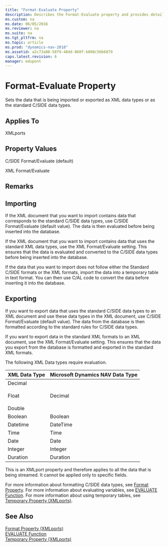 ```yaml
---
title: "Format-Evaluate Property"
description: Describes the Format-Evaluate property and provides details on importing and exporting. 
ms.custom: na
ms.date: 06/05/2016
ms.reviewer: na
ms.suite: na
ms.tgt_pltfrm: na
ms.topic: article
ms.prod: "dynamics-nav-2018"
ms.assetid: a2c73a08-58f9-48dd-860f-b898c56b6879
caps.latest.revision: 6
manager: edupont
---
```

# Format-Evaluate Property
Sets the data that is being imported or exported as XML data types or as the standard C/SIDE data types.  
  
## Applies To  
 XMLports  
  
## Property Values  
 C/SIDE Format/Evaluate \(default\)  
  
 XML Format/Evaluate  
  
## Remarks  
  
## Importing  
 If the XML document that you want to import contains data that corresponds to the standard C/SIDE data types, use C/SIDE Format/Evaluate \(default value\). The data is then evaluated before being inserted into the database.  
  
 If the XML document that you want to import contains data that uses the standard XML data types, use the XML Format/Evaluate setting. This ensures that the data is evaluated and converted to the C/SIDE data types before being inserted into the database.  
  
 If the data that you want to import does not follow either the Standard C/SIDE formats or the XML formats, import the data into a temporary table in text format. You can then use C/AL code to convert the data before inserting it into the database.  
  
## Exporting  
 If you want to export data that uses the standard C/SIDE data types to an XML document and use these data types in the XML document, use C/SIDE Format/Evaluate \(default value\). The data from the database is then formatted according to the standard rules for C/SIDE data types.  
  
 If you want to export data in the standard XML formats to an XML document, use the XML Format/Evaluate setting. This ensures that the data you export from the database is formatted and exported in the standard XML formats.  
  
 The following XML Data types require evaluation.  
  
|**XML Data Type**|**Microsoft Dynamics NAV Data Type**|  
|-----------------------|------------------------------------------|  
|Decimal<br /><br /> Float<br /><br /> Double|Decimal|  
|Boolean|Boolean|  
|Datetime|DateTime|  
|Time|Time|  
|Date|Date|  
|Integer|Integer|  
|Duration|Duration|  
  
 This is an XMLport property and therefore applies to all the data that is being streamed. It cannot be applied only to specific fields.  
  
 For more information about formatting C/SIDE data types, see [Format Property](Format-Property.md). For more information about evaluating variables, see [EVALUATE Function](EVALUATE-Function.md). For more information about using temporary tables, see [Temporary Property \(XMLports\)](Temporary-Property--XMLports-.md).  
  
## See Also  
 [Format Property \(XMLports\)](Format-Property--XMLports-.md)   
 [EVALUATE Function](EVALUATE-Function.md)   
 [Temporary Property \(XMLports\)](Temporary-Property--XMLports-.md)